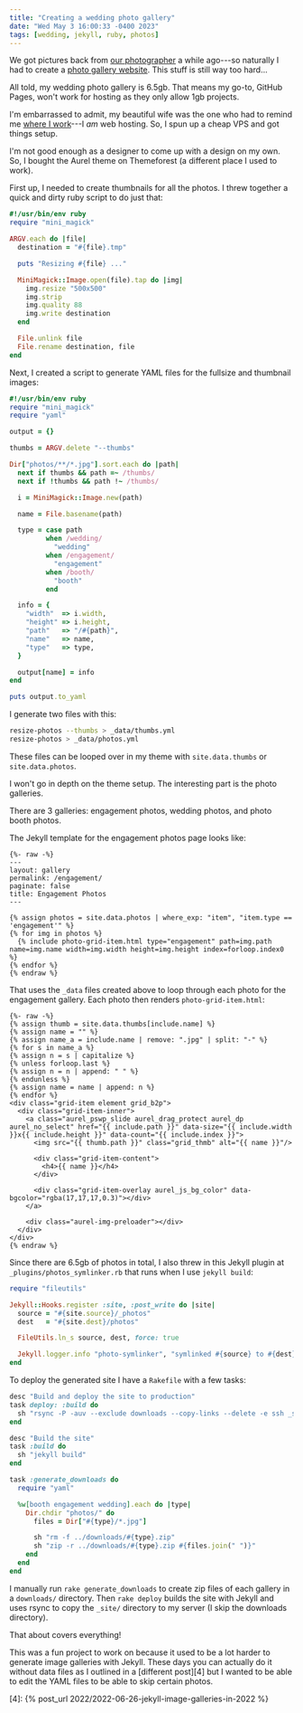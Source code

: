 ```yaml
---
title: "Creating a wedding photo gallery"
date: "Wed May 3 16:00:33 -0400 2023"
tags: [wedding, jekyll, ruby, photos]
---
```


We got pictures back from [our photographer][1] a while ago---so naturally
I had to create a [photo gallery website][2]. This stuff is still way too
hard...

All told, my wedding photo gallery is 6.5gb. That means my go-to, GitHub
Pages, won't work for hosting as they only allow 1gb projects.

I'm embarrassed to admit, my beautiful wife was the one who had to remind me
[where I work][3]---I _am_ web hosting. So, I spun up a cheap VPS and got
things setup.

I'm not good enough as a designer to come up with a design on my own. So, I
bought the Aurel theme on Themeforest (a different place I used to work).

First up, I needed to create thumbnails for all the photos. I threw together a
quick and dirty ruby script to do just that:

```ruby
#!/usr/bin/env ruby
require "mini_magick"

ARGV.each do |file|
  destination = "#{file}.tmp"

  puts "Resizing #{file} ..."

  MiniMagick::Image.open(file).tap do |img|
    img.resize "500x500"
    img.strip
    img.quality 88
    img.write destination
  end

  File.unlink file
  File.rename destination, file
end
```

Next, I created a script to generate YAML files for the fullsize and thumbnail
images:

```ruby
#!/usr/bin/env ruby
require "mini_magick"
require "yaml"

output = {}

thumbs = ARGV.delete "--thumbs"

Dir["photos/**/*.jpg"].sort.each do |path|
  next if thumbs && path =~ /thumbs/
  next if !thumbs && path !~ /thumbs/

  i = MiniMagick::Image.new(path)

  name = File.basename(path)

  type = case path
         when /wedding/
           "wedding"
         when /engagement/
           "engagement"
         when /booth/
           "booth"
         end

  info = {
    "width"  => i.width,
    "height" => i.height,
    "path"   => "/#{path}",
    "name"   => name,
    "type"   => type,
  }

  output[name] = info
end

puts output.to_yaml
```

I generate two files with this:

```sh
resize-photos --thumbs > _data/thumbs.yml
resize-photos > _data/photos.yml
```

These files can be looped over in my theme with `site.data.thumbs` or
`site.data.photos`.

I won't go in depth on the theme setup. The interesting part is the photo
galleries.

There are 3 galleries: engagement photos, wedding photos, and photo booth
photos.

The Jekyll template for the engagement photos page looks like:

```liquid
{%- raw -%}
---
layout: gallery
permalink: /engagement/
paginate: false
title: Engagement Photos
---

{% assign photos = site.data.photos | where_exp: "item", "item.type == 'engagement'" %}
{% for img in photos %}
  {% include photo-grid-item.html type="engagement" path=img.path name=img.name width=img.width height=img.height index=forloop.index0 %}
{% endfor %}
{% endraw %}
```

That uses the `_data` files created above to loop through each photo for the
engagement gallery. Each photo then renders `photo-grid-item.html`:

```liquid
{%- raw -%}
{% assign thumb = site.data.thumbs[include.name] %}
{% assign name = "" %}
{% assign name_a = include.name | remove: ".jpg" | split: "-" %}
{% for s in name_a %}
{% assign n = s | capitalize %}
{% unless forloop.last %}
{% assign n = n | append: " " %}
{% endunless %}
{% assign name = name | append: n %}
{% endfor %}
<div class="grid-item element grid_b2p">
  <div class="grid-item-inner">
    <a class="aurel_pswp_slide aurel_drag_protect aurel_dp aurel_no_select" href="{{ include.path }}" data-size="{{ include.width }}x{{ include.height }}" data-count="{{ include.index }}">
      <img src="{{ thumb.path }}" class="grid_thmb" alt="{{ name }}"/>

      <div class="grid-item-content">
        <h4>{{ name }}</h4>
      </div>

      <div class="grid-item-overlay aurel_js_bg_color" data-bgcolor="rgba(17,17,17,0.3)"></div>
    </a>

    <div class="aurel-img-preloader"></div>
  </div>
</div>
{% endraw %}
```

Since there are 6.5gb of photos in total, I also threw in this Jekyll plugin
at `_plugins/photos_symlinker.rb` that runs when I use `jekyll build`:

```ruby
require "fileutils"

Jekyll::Hooks.register :site, :post_write do |site|
  source = "#{site.source}/_photos"
  dest   = "#{site.dest}/photos"

  FileUtils.ln_s source, dest, force: true

  Jekyll.logger.info "photo-symlinker", "symlinked #{source} to #{dest}"
end
```

To deploy the generated site I have a `Rakefile` with a few tasks:

```ruby
desc "Build and deploy the site to production"
task deploy: :build do
  sh "rsync -P -auv --exclude downloads --copy-links --delete -e ssh _site/ gallery.chrysandjosh.wedding:/var/www/html/"
end

desc "Build the site"
task :build do
  sh "jekyll build"
end

task :generate_downloads do
  require "yaml"

  %w[booth engagement wedding].each do |type|
    Dir.chdir "photos/" do
      files = Dir["#{type}/*.jpg"]

      sh "rm -f ../downloads/#{type}.zip"
      sh "zip -r ../downloads/#{type}.zip #{files.join(" ")}"
    end
  end
end
```

I manually run `rake generate_downloads` to create zip files of each gallery
in a `downloads/` directory. Then `rake deploy` builds the site with Jekyll
and uses rsync to copy the `_site/` directory to my server (I skip the
downloads directory).

That about covers everything!

This was a fun project to work on because it used to be a lot harder to
generate image galleries with Jekyll. These days you can actually do it
without data files as I outlined in a [different post][4] but I wanted to be
able to edit the YAML files to be able to skip certain photos.

[1]: https://kevindemassio.com
[2]: https://gallery.chrysandjosh.wedding
[3]: https://www.a2hosting.com
[4]: {% post_url 2022/2022-06-26-jekyll-image-galleries-in-2022 %}
